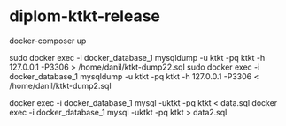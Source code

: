 # diplom-ktkt-release

docker-composer up


sudo docker exec -i docker_database_1  mysqldump -u ktkt -pq  ktkt -h 127.0.0.1 -P3306  > /home/danil/ktkt-dump22.sql
sudo docker exec -i docker_database_1  mysqldump -u ktkt -pq  ktkt -h 127.0.0.1 -P3306  < /home/danil/ktkt-dump2.sql


docker exec -i docker_database_1 mysql -uktkt -pq ktkt < data.sql
docker exec -i docker_database_1 mysql -uktkt -pq ktkt > data2.sql

